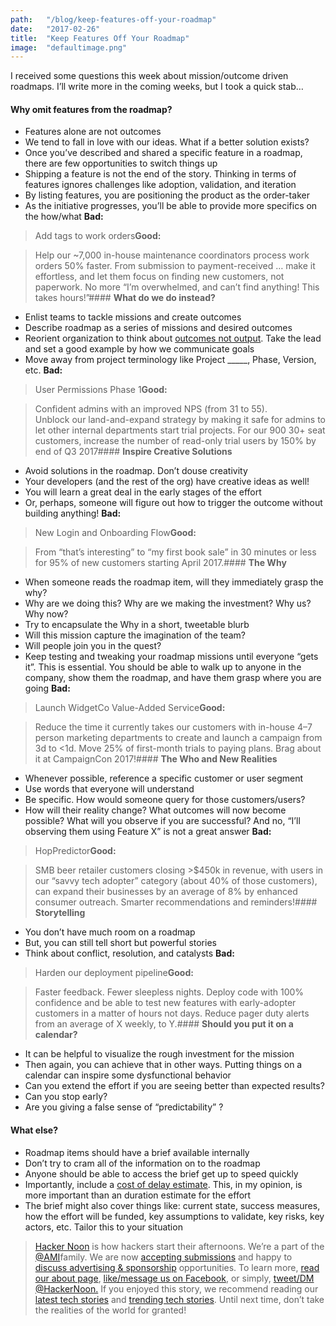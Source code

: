 ```yaml
---
path:	"/blog/keep-features-off-your-roadmap"
date:	"2017-02-26"
title:	"Keep Features Off Your Roadmap"
image:	"defaultimage.png"
---
```


I received some questions this week about mission/outcome driven roadmaps. I’ll write more in the coming weeks, but I took a quick stab…

#### **Why omit features from the roadmap?**

* Features alone are not outcomes
* We tend to fall in love with our ideas. What if a better solution exists?
* Once you’ve described and shared a specific feature in a roadmap, there are few opportunities to switch things up
* Shipping a feature is not the end of the story. Thinking in terms of features ignores challenges like adoption, validation, and iteration
* By listing features, you are positioning the product as the order-taker
* As the initiative progresses, you’ll be able to provide more specifics on the how/what
**Bad:**


> Add tags to work orders**Good:**


> Help our ~7,000 in-house maintenance coordinators process work orders 50% faster. From submission to payment-received … make it effortless, and let them focus on finding new customers, not paperwork. No more “I’m overwhelmed, and can’t find anything! This takes hours!”#### **What do we do instead?**

* Enlist teams to tackle missions and create outcomes
* Describe roadmap as a series of missions and desired outcomes
* Reorient organization to think about [outcomes not output](https://hbr.org/2017/02/you-need-to-manage-digital-projects-for-outcomes-not-outputs). Take the lead and set a good example by how we communicate goals
* Move away from project terminology like Project \_\_\_\_\_, Phase, Version, etc.
**Bad:**


> User Permissions Phase 1**Good:**


> Confident admins with an improved NPS (from 31 to 55).  
> Unblock our land-and-expand strategy by making it safe for admins to let other internal departments start trial projects. For our 900 30+ seat customers, increase the number of read-only trial users by 150% by end of Q3 2017#### **Inspire Creative Solutions**

* Avoid solutions in the roadmap. Don’t douse creativity
* Your developers (and the rest of the org) have creative ideas as well!
* You will learn a great deal in the early stages of the effort
* Or, perhaps, someone will figure out how to trigger the outcome without building anything!
**Bad:**


> New Login and Onboarding Flow**Good:**


> From “that’s interesting” to “my first book sale” in 30 minutes or less for 95% of new customers starting April 2017.#### **The Why**

* When someone reads the roadmap item, will they immediately grasp the why?
* Why are we doing this? Why are we making the investment? Why us? Why now?
* Try to encapsulate the Why in a short, tweetable blurb
* Will this mission capture the imagination of the team?
* Will people join you in the quest?
* Keep testing and tweaking your roadmap missions until everyone “gets it”. This is essential. You should be able to walk up to anyone in the company, show them the roadmap, and have them grasp where you are going
**Bad:**


> Launch WidgetCo Value-Added Service**Good:**


> Reduce the time it currently takes our customers with in-house 4–7 person marketing departments to create and launch a campaign from 3d to <1d. Move 25% of first-month trials to paying plans. Brag about it at CampaignCon 2017!#### **The Who and New Realities**

* Whenever possible, reference a specific customer or user segment
* Use words that everyone will understand
* Be specific. How would someone query for those customers/users?
* How will their reality change? What outcomes will now become possible? What will you observe if you are successful? And no, “I’ll observing them using Feature X” is not a great answer
**Bad:**


> HopPredictor**Good:**


> SMB beer retailer customers closing >$450k in revenue, with users in our “savvy tech adopter” category (about 40% of those customers), can expand their businesses by an average of 8% by enhanced consumer outreach. Smarter recommendations and reminders!#### **Storytelling**

* You don’t have much room on a roadmap
* But, you can still tell short but powerful stories
* Think about conflict, resolution, and catalysts
**Bad:**


> Harden our deployment pipeline**Good:**


> Faster feedback. Fewer sleepless nights. Deploy code with 100% confidence and be able to test new features with early-adopter customers in a matter of hours not days. Reduce pager duty alerts from an average of X weekly, to Y.#### **Should you put it on a calendar?**

* It can be helpful to visualize the rough investment for the mission
* Then again, you can achieve that in other ways. Putting things on a calendar can inspire some dysfunctional behavior
* Can you extend the effort if you are seeing better than expected results?
* Can you stop early?
* Are you giving a false sense of “predictability” ?
#### **What else?**

* Roadmap items should have a brief available internally
* Don’t try to cram all of the information on to the roadmap
* Anyone should be able to access the brief get up to speed quickly
* Importantly, include a [cost of delay estimate](http://blackswanfarming.com/cost-of-delay/). This, in my opinion, is more important than an duration estimate for the effort
* The brief might also cover things like: current state, success measures, how the effort will be funded, key assumptions to validate, key risks, key actors, etc. Tailor this to your situation

> [Hacker Noon](http://bit.ly/Hackernoon) is how hackers start their afternoons. We’re a part of the [@AMI](http://bit.ly/atAMIatAMI)family. We are now [accepting submissions](http://bit.ly/hackernoonsubmission) and happy to [discuss advertising & sponsorship](mailto:partners@amipublications.com) opportunities.
> To learn more, [read our about page](https://goo.gl/4ofytp), [like/message us on Facebook](http://bit.ly/HackernoonFB), or simply, [tweet/DM @HackerNoon.](https://goo.gl/k7XYbx)
> If you enjoyed this story, we recommend reading our [latest tech stories](http://bit.ly/hackernoonlatestt) and [trending tech stories](https://hackernoon.com/trending). Until next time, don’t take the realities of the world for granted!